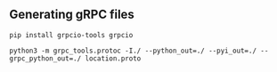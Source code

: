 ## Generating gRPC files
`pip install grpcio-tools grpcio`

`python3 -m grpc_tools.protoc -I./ --python_out=./ --pyi_out=./ --grpc_python_out=./ location.proto`